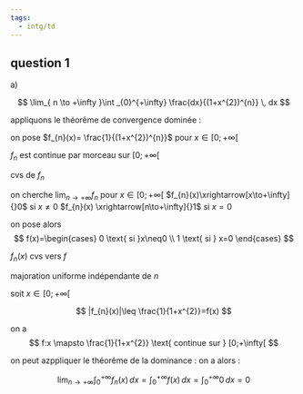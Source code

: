 ```yaml
---
tags:
  - intg/td
---
```


## question 1


a)


$$
\lim_{ n \to +\infty }\int _{0}^{+\infty} \frac{dx}{(1+x^{2})^{n}} \, dx  
$$

appliquons le théorême de convergence dominée : 

on pose $f_{n}(x)= \frac{1}{(1+x^{2})^{n}}$ pour $x\in [0;+\infty[$

$f_{n}$ est continue par morceau sur $[0;+\infty[$

cvs de $f_{n}$

on cherche $\lim_{ n \to +\infty }f_{n}$ pour $x\in[0;+\infty[$
$f_{n}(x)\xrightarrow[x\to+\infty]{}0$ si $x\neq 0$
$f_{n}(x) \xrightarrow[n\to+\infty]{}1$ si $x=0$

on pose alors 
$$
f(x)=\begin{cases}
0 \text{ si }x\neq0 \\
1 \text{ si } x=0
\end{cases}
$$

$f_{n}(x)$ cvs vers $f$

majoration uniforme indépendante de $n$

soit $x\in [0;+\infty[$

$$
|f_{n}(x)|\leq \frac{1}{1+x^{2}}=f(x)
$$

on a 
$$
f:x \mapsto \frac{1}{1+x^{2}} \text{ continue sur } [0;+\infty[
$$

on peut azppliquer le théorême de la dominance :
on a alors : 

$$
\lim_{ n \to +\infty }\int _{0}^{+\infty} f_{n}(x) \, dx= \int _{0}^{+\infty}f(x) \, dx =\int _{0}^{+\infty}0 \, dx =0   
$$